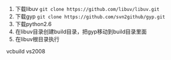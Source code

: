 1. 下载libuv    `git clone https://github.com/libuv/libuv.git`
2. 下载gyp    `git clone https://github.com/svn2github/gyp.git`
3. 下载python2.6
4. 在libuv目录创建build目录，把gyp移动到build目录里面
5. 在libuv根目录执行   

vcbuild vs2008